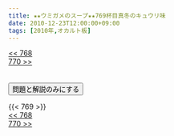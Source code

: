```yaml
---
title: ★★ウミガメのスープ★★769杯目真冬のキュウリ味
date: 2010-12-23T12:00:00+09:00
tags: [2010年,オカルト板]
---
```

<div class="th_left"><a href="../768"><< 768</a></div>
<div class="th_right"><a href="../770">770 >></a></div>
<br><br>
<script src="../../js/cupsoup.js"></script>
<form>
<input type="button" value="問題と解説のみにする" onClick="toggleCupsoup()">
</form>
{{< 769 >}}
<div class="th_left"><a href="../768"><< 768</a></div>
<div class="th_right"><a href="../770">770 >></a></div>